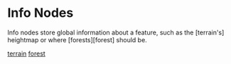# Info Nodes

Info nodes store global information about a feature, such as the [terrain's] heightmap or where [forests][forest] should be.

[terrain](/into-the-woods/info/terrain)
[forest](/into-the-woods/info/forest)
